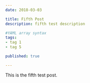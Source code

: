 ```yaml
---
date: 2018-03-03

title: Fifth Post
description: fifth test description

#YAML array syntax
tags:
- tag 1
- tag 5

published: true

---
```


This is the fifth test post.
